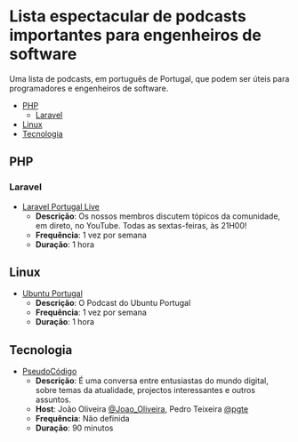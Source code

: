 # Lista espectacular de podcasts importantes para engenheiros de software

Uma lista de podcasts, em português de Portugal, que podem ser úteis para programadores e engenheiros de software.

* [PHP](#php)
  * [Laravel](#laravel)
* [Linux](#linux)
* [Tecnologia](#tecnologia)

## PHP

### Laravel

* [Laravel Portugal Live](https://laravel.pt/)
  * **Descrição**: Os nossos membros discutem tópicos da comunidade, em direto, no YouTube. Todas as sextas-feiras, às 21H00!
  * **Frequência**: 1 vez por semana
  * **Duração**: 1 hora

## Linux

* [Ubuntu Portugal](https://ubuntu-pt.org/)
  * **Descrição**: O Podcast do Ubuntu Portugal
  * **Frequência**: 1 vez por semana
  * **Duração**: 1 hora

## Tecnologia

* [PseudoCódigo](https://pseudocodigo.transistor.fm/)
  * **Descrição**: É uma conversa entre entusiastas do mundo digital, sobre temas da atualidade, projectos interessantes e outros assuntos.
  * **Host**: João Oliveira [@Joao_Oliveira](https://twitter.com/Joao_Oliveira), Pedro Teixeira [@pgte](https://twitter.com/pgte)
  * **Frequência**: Não definida
  * **Duração**: 90 minutos

